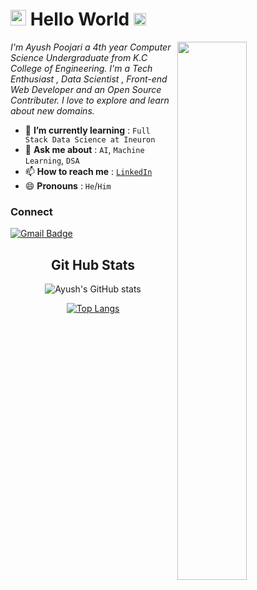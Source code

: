 <!--<img src="https://imgur.com/3kB6Cfg.jpg">-->
<h1><img src="https://imgur.com/CTPzCrS.gif" height=25px width=25px> Hello World <img src="https://imgur.com/TFzFv3D.gif" height=20px width=20px></h1>
<img src="https://imgur.com/Z9n1y5S.gif" height=47% width=47% align="right">

<p><i> I'm Ayush Poojari a 4th year Computer Science Undergraduate from K.C College of Engineering. I'm a Tech Enthusiast , Data Scientist , Front-end Web Developer and an Open Source Contributer. I love to explore and learn about new domains.</i></p>
<ul>
<li> 🌱 <b>I’m currently learning</b> : <code>Full Stack Data Science at Ineuron</code></li>
<li> 💬 <b>Ask me about</b> : <code>AI</code>, <code>Machine Learning</code>, <code>DSA</code></li>
<li> 📫 <b>How to reach me</b> : <code><a href="https://www.linkedin.com/in/ayush-poojari-84610221a/">LinkedIn</a></code></li>
<li> 😄 <b>Pronouns</b> : <code>He</code>/<code>Him</code></li>
</ul>


<h3>Connect</h3>

[![Gmail Badge](https://img.shields.io/badge/-ayushp.b11@gmail.com-c14438?style=flat-square&logo=Gmail&logoColor=white&link=mailto:aayushimittal088@gmail.com)](mailto:ayushp.b11@gmail.com)

<center>
<h2 align="center">Git Hub Stats</h2>
  
![Ayush's GitHub stats](https://github-readme-stats.vercel.app/api?username=AyushPoojari&show_icons=true&theme=radical)

[![Top Langs](https://github-readme-stats.vercel.app/api/top-langs/?username=AyushPoojari&layout=compact)](https://github.com/anuraghazra/github-readme-stats)


